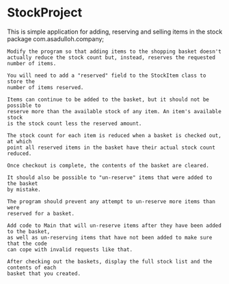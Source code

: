 # StockProject
 This is simple application for adding, reserving and selling items in the stock
package com.asadulloh.company;



    Modify the program so that adding items to the shopping basket doesn't
    actually reduce the stock count but, instead, reserves the requested
    number of items.

    You will need to add a "reserved" field to the StockItem class to store the
    number of items reserved.

    Items can continue to be added to the basket, but it should not be possible to
    reserve more than the available stock of any item. An item's available stock
    is the stock count less the reserved amount.

    The stock count for each item is reduced when a basket is checked out, at which
    point all reserved items in the basket have their actual stock count reduced.

    Once checkout is complete, the contents of the basket are cleared.

    It should also be possible to "un-reserve" items that were added to the basket
    by mistake.

    The program should prevent any attempt to un-reserve more items than were
    reserved for a basket.

    Add code to Main that will un-reserve items after they have been added to the basket,
    as well as un-reserving items that have not been added to make sure that the code
    can cope with invalid requests like that.

    After checking out the baskets, display the full stock list and the contents of each
    basket that you created.

